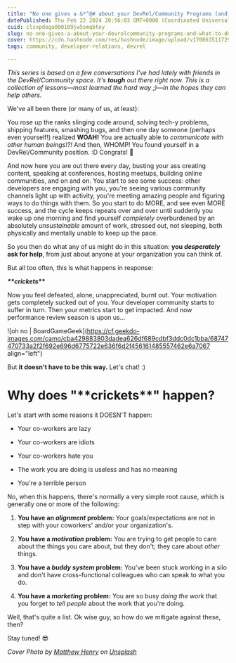 ```yaml
---
title: "No one gives a &*^@# about your DevRel/Community Programs (and what to do about it)"
datePublished: Thu Feb 22 2024 20:56:03 GMT+0000 (Coordinated Universal Time)
cuid: clsxpdoga000109jw5smqbtey
slug: no-one-gives-a-about-your-devrelcommunity-programs-and-what-to-do-about-it
cover: https://cdn.hashnode.com/res/hashnode/image/upload/v1708635117293/bc22a11d-19f1-4db1-95c1-ad9f423e84fb.jpeg
tags: community, developer-relations, devrel

---
```


*This series is based on a few conversations I've had lately with friends in the DevRel/Community space. It's* ***tough*** *out there right now. This is a collection of lessons—most learned the hard way ;)—in the hopes they can help others.*

We've all been there (or many of us, at least):

You rose up the ranks slinging code around, solving tech-y problems, shipping features, smashing bugs, and then one day someone (perhaps even yourself!) realized **WOAH!** You are actually able to *communicate with other human beings!?!* And then, WHOMP! You found yourself in a DevRel/Community position. :D Congrats! 🎉

And now here you are out there every day, busting your ass creating content, speaking at conferences, hosting meetups, building online communities, and on and on. You start to see some success: other developers are engaging with you, you're seeing various community channels light up with activity, you're meeting amazing people and figuring ways to do things with them. So you start to do MORE, and see even MORE success, and the cycle keeps repeats over and over until suddenly you wake up one morning and find yourself *completely* overburdened by an absolutely *unsustainable* amount of work, stressed out, not sleeping, both physically and mentally unable to keep up the pace.

So you then do what any of us might do in this situation: **you *desperately* ask for help**, from just about anyone at your organization you can think of.

But all too often, this is what happens in response:

***\*\*crickets*\*\***

Now you feel defeated, alone, unappreciated, burnt out. Your motivation gets completely sucked out of you. Your developer community starts to suffer in turn. Then your metrics start to get impacted. And now performance review season is upon us...

![oh no | BoardGameGeek](https://cf.geekdo-images.com/camo/cba429883803dadea626df689cdbf3ddc0dc1bba/68747470733a2f2f692e696d6775722e636f6d2f456161485557462e6a7067 align="left")

But **it doesn't have to be this way.** Let's chat! :)

# Why does "\*\*crickets\*\*" happen?

Let's start with some reasons it DOESN'T happen:

* Your co-workers are lazy
    
* Your co-workers are idiots
    
* Your co-workers hate you
    
* The work you are doing is useless and has no meaning
    
* You're a terrible person
    

No, when this happens, there's normally a very simple root cause, which is generally one or more of the following:

1. **You have an *alignment* problem:** Your goals/expectations are not in step with your coworkers' and/or your organization's.
    
2. **You have a *motivation* problem:** You are trying to get people to care about the things you care about, but they don't; they care about *other* things.
    
3. **You have a *buddy system* problem:** You've been stuck working in a silo and don't have cross-functional colleagues who can speak to what you do.
    
4. **You have a *marketing* problem:** You are so busy *doing the work* that you forget to *tell people* about the work that you're doing.
    

Well, that's quite a list. Ok wise guy, so how do we mitigate against these, then?

Stay tuned! 😎

*Cover Photo by* [*Matthew Henry*](https://unsplash.com/@matthewhenry?utm_content=creditCopyText&utm_medium=referral&utm_source=unsplash) *on* [*Unsplash*](https://unsplash.com/photos/pug-covered-with-blanket-on-bedspread-2Ts5HnA67k8?utm_content=creditCopyText&utm_medium=referral&utm_source=unsplash)